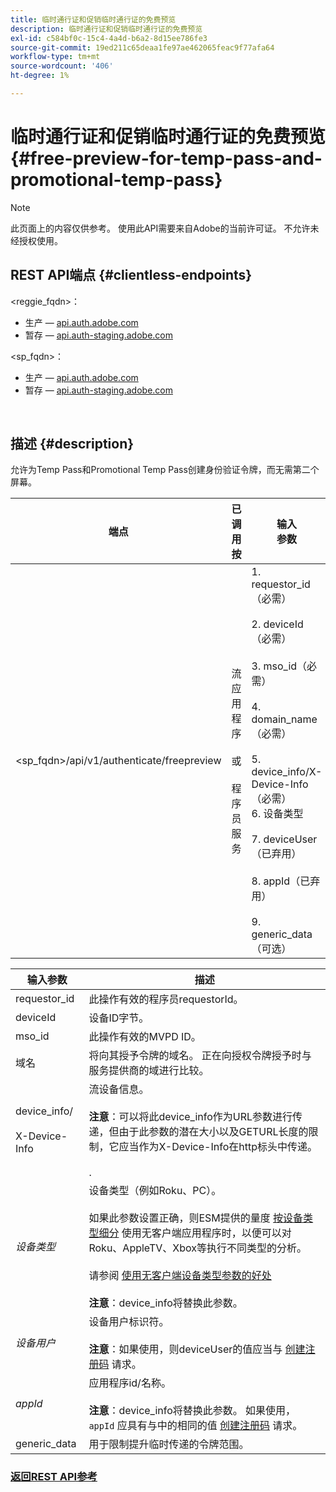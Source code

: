 ```yaml
---
title: 临时通行证和促销临时通行证的免费预览
description: 临时通行证和促销临时通行证的免费预览
exl-id: c584bf0c-15c4-4a4d-b6a2-8d15ee786fe3
source-git-commit: 19ed211c65deaa1fe97ae462065feac9f77afa64
workflow-type: tm+mt
source-wordcount: '406'
ht-degree: 1%

---
```


# 临时通行证和促销临时通行证的免费预览 {#free-preview-for-temp-pass-and-promotional-temp-pass}

>[!NOTE]
>
>此页面上的内容仅供参考。 使用此API需要来自Adobe的当前许可证。 不允许未经授权使用。

## REST API端点 {#clientless-endpoints}

&lt;reggie_fqdn>：

* 生产 —  [api.auth.adobe.com](http://api.auth.adobe.com/)
* 暂存 —  [api.auth-staging.adobe.com](http://api.auth-staging.adobe.com/)

&lt;sp_fqdn>：

* 生产 —  [api.auth.adobe.com](http://api.auth.adobe.com/)
* 暂存 —  [api.auth-staging.adobe.com](http://api.auth-staging.adobe.com/)

</br>

## 描述 {#description}

允许为Temp Pass和Promotional Temp Pass创建身份验证令牌，而无需第二个屏幕。


| 端点 | 已调用  </br>按 | 输入   </br>参数 | HTTP  </br>方法 | 响应 | HTTP  </br>响应 |
| --- | --- | --- | --- | --- | --- |
| &lt;sp_fqdn>/api/v1/authenticate/freepreview | 流应用程序</br></br>或</br></br>程序员服务 | 1. requestor_id（必需）</br>    </br>2.  deviceId（必需）</br>    </br>3.  mso_id（必需）</br>    </br>4.  domain_name（必需）</br>    </br>5.  device_info/X-Device-Info（必需）</br>6.  设备类型</br>    </br>7.  deviceUser（已弃用）</br>    </br>8.  appId（已弃用）</br>    </br>9.  generic_data（可选） | POST | 成功的响应将为“204无内容”，这表示已成功创建令牌并准备好用于授权流。 | 204 — 无内容   </br>400 — 错误请求 |

<div>


| 输入参数 | 描述 |
| --- | --- |
| requestor_id | 此操作有效的程序员requestorId。 |
| deviceId | 设备ID字节。 |
| mso_id | 此操作有效的MVPD ID。 |
| 域名 | 将向其授予令牌的域名。 正在向授权令牌授予时与服务提供商的域进行比较。 |
| device_info/</br></br>X-Device-Info | 流设备信息。</br></br>**注意**：可以将此device_info作为URL参数进行传递，但由于此参数的潜在大小以及GETURL长度的限制，它应当作为X-Device-Info在http标头中传递。 </br></br><!--See the full details in [Passing Device and Connection Information](http://tve.helpdocsonline.com/passing-device-information)-->. |
| _设备类型_ | 设备类型（例如Roku、PC）。</br></br>如果此参数设置正确，则ESM提供的量度 [按设备类型细分](/help/authentication/entitlement-service-monitoring-overview.md#clientless_device_type) 使用无客户端应用程序时，以便可以对Roku、AppleTV、Xbox等执行不同类型的分析。</br></br>请参阅 [使用无客户端设备类型参数的好处&#x200B;](/help/authentication/benefits-of-using-the-clientless-devicetype-parameter-in-pass-metrics.md)</br></br>**注意**：device_info将替换此参数。 |
| _设备用户_ | 设备用户标识符。</br></br>**注意**：如果使用，则deviceUser的值应当与 [创建注册码](/help/authentication/registration-code-request.md) 请求。 |
| _appId_ | 应用程序id/名称。 </br></br>**注意**：device_info将替换此参数。 如果使用， `appId` 应具有与中的相同的值 [创建注册码](/help/authentication/registration-code-request.md) 请求。 |
| generic_data | 用于限制提升临时传递的令牌范围。 |


### [返回REST API参考](/help/authentication/rest-api-reference.md)
